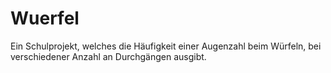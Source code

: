 # Wuerfel
 Ein Schulprojekt, welches die Häufigkeit einer Augenzahl beim Würfeln, bei verschiedener Anzahl an Durchgängen ausgibt.
